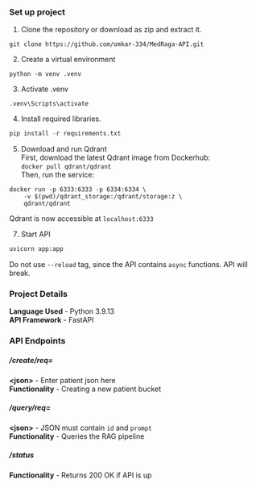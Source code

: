 ### Set up project  
  
1. Clone the repository or download as zip and extract it.  
  
```  
git clone https://github.com/omkar-334/MedRaga-API.git  
```  
  
2. Create a virtual environment  
  
```  
python -m venv .venv  
```  
  
3. Activate .venv  
  
```  
.venv\Scripts\activate  
```  
  
4. Install required libraries.  
  
```python  
pip install -r requirements.txt  
```

5. Download and run Qdrant  
First, download the latest Qdrant image from Dockerhub:  
`docker pull qdrant/qdrant`  
Then, run the service:
```
docker run -p 6333:6333 -p 6334:6334 \
    -v $(pwd)/qdrant_storage:/qdrant/storage:z \
    qdrant/qdrant
```
Qdrant is now accessible at `localhost:6333`  

7. Start API
  
```python  
uvicorn app:app 
```
Do not use `--reload` tag, since the API contains `async` functions. API will break.
  
### Project Details  
  
**Language Used** - Python 3.9.13  
**API Framework** - FastAPI    
  
### API Endpoints  
  
##### /create/req=<json>  
  
**\<json\>** - Enter patient json here  
**Functionality** - Creating a new patient bucket  
  
##### /query/req=<json>
  
**\<json\>** - JSON must contain `id` and `prompt`  
**Functionality** - Queries the RAG pipeline   

##### /status
  
**Functionality** - Returns 200 OK if API is up  
  
